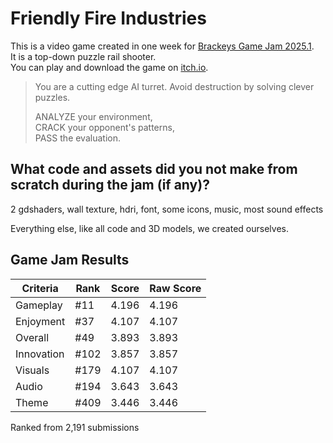 # Friendly Fire Industries
This is a video game created in one week for [Brackeys Game Jam 2025.1](https://itch.io/jam/brackeys-13).  
It is a top-down puzzle rail shooter.  
You can play and download the game on [itch.io](https://han2.itch.io/friendly-fire-industries).

> You are a cutting edge AI turret. Avoid destruction by solving clever puzzles.
>
> ANALYZE your environment,  
> CRACK your opponent's patterns,  
> PASS the evaluation.

## What code and assets did you not make from scratch during the jam (if any)?
2 gdshaders, wall texture, hdri, font, some icons, music, most sound effects

Everything else, like all code and 3D models, we created ourselves.

## Game Jam Results
| Criteria   | Rank  | Score | Raw Score |
|------------|-------|-------|-----------|
| Gameplay   | #11   | 4.196 | 4.196     |
| Enjoyment  | #37   | 4.107 | 4.107     |
| Overall    | #49   | 3.893 | 3.893     |
| Innovation | #102  | 3.857 | 3.857     |
| Visuals    | #179  | 4.107 | 4.107     |
| Audio      | #194  | 3.643 | 3.643     |
| Theme      | #409  | 3.446 | 3.446     |

Ranked from 2,191 submissions
